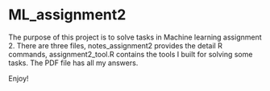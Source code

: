 # ML_assignment2

The purpose of this project is to solve tasks in Machine learning assignment 2. 
There are three files, notes_assignment2 provides the detail R commands, assignment2_tool.R contains the tools I built for solving some tasks. The PDF file has all my answers. 

Enjoy!
